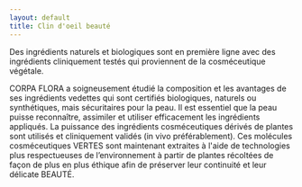 ```yaml
---
layout: default
title: Clin d'oeil beauté
---
```


<div class="centered-div">
    <p>
        Des ingrédients naturels et biologiques sont en première ligne avec des ingrédients cliniquement testés qui proviennent de la cosméceutique végétale.
    </p>
    <p>
        CORPA FLORA a soigneusement étudié la composition et les avantages de ses ingrédients vedettes qui sont certifiés biologiques, naturels ou synthétiques, mais sécuritaires pour la peau. Il est essentiel que la peau puisse reconnaître, assimiler et utiliser efficacement les ingrédients appliqués. La puissance des ingrédients cosméceutiques dérivés de plantes sont utilisés et cliniquement validés (in vivo préférablement). Ces molécules cosméceutiques VERTES sont maintenant extraites à l'aide de technologies plus respectueuses de l’environnement à partir de plantes récoltées de façon de plus en plus éthique afin de préserver leur continuité et leur délicate BEAUTÉ.
    </p>
</div>